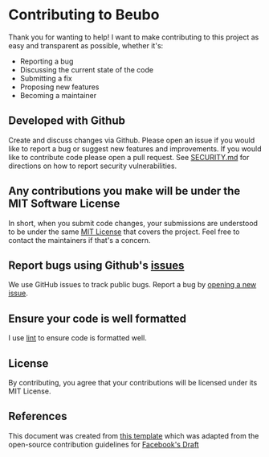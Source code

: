 # Contributing to Beubo
Thank you for wanting to help! I want to make contributing to this project as easy and transparent as possible, whether it's:

- Reporting a bug
- Discussing the current state of the code
- Submitting a fix
- Proposing new features
- Becoming a maintainer

## Developed with Github
Create and discuss changes via Github. Please open an issue if you would like to report a bug or suggest new features and improvements. If you would like to contribute code please open a pull request. See [SECURITY.md](https://github.com/uberswe/beubo/blob/master/SECURITY.md) for directions on how to report security vulnerabilities.

## Any contributions you make will be under the MIT Software License
In short, when you submit code changes, your submissions are understood to be under the same [MIT License](http://choosealicense.com/licenses/mit/) that covers the project. Feel free to contact the maintainers if that's a concern.

## Report bugs using Github's [issues](https://github.com/uberswe/beubo/issues)
We use GitHub issues to track public bugs. Report a bug by [opening a new issue](https://github.com/uberswe/beubo/issues/new).

## Ensure your code is well formatted
I use [lint](https://github.com/golang/lint) to ensure code is formatted well.

## License
By contributing, you agree that your contributions will be licensed under its MIT License.

## References


This document was created from [this template](https://gist.github.com/briandk/3d2e8b3ec8daf5a27a62) which was adapted from the open-source contribution guidelines for [Facebook's Draft](https://github.com/facebook/draft-js/blob/a9316a723f9e918afde44dea68b5f9f39b7d9b00/CONTRIBUTING.md)